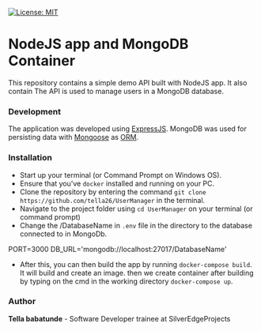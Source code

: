 [![License: MIT](https://img.shields.io/badge/License-MIT-yellow.svg)](https://opensource.org/licenses/MIT)

# NodeJS app and MongoDB Container

This repository contains a simple demo API built with NodeJS app. It also contain
The API is used to manage users in a MongoDB database.

### Development
The application was developed using [ExpressJS](http://expressjs.com/). MongoDB was used for persisting data with [Mongoose](https://mongoosejs.com/) as [ORM](https://en.wikipedia.org/wiki/Object-relational_mapping).

### Installation
* Start up your terminal (or Command Prompt on Windows OS).
* Ensure that you've `docker` installed and running on your PC.
* Clone the repository by entering the command `git clone https://github.com/tella26/UserManager` in the terminal.
* Navigate to the project folder using `cd UserManager` on your terminal (or command prompt)
* Change the /DatabaseName in `.env` file in the directory to the database connected to in MongoDb. 

PORT=3000
DB_URL='mongodb://localhost:27017/DatabaseName'

* After this, you can then build the app by running `docker-compose build`. It will build and create an image. 
then we create container after building by typing on the cmd in the working directory `docker-compose up`.




### Author
**Tella babatunde** - Software Developer trainee at SilverEdgeProjects
